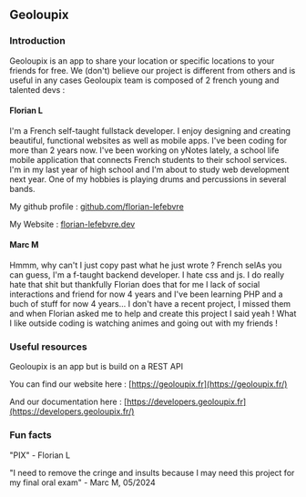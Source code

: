 ## Geoloupix

### Introduction

Geoloupix is an app to share your location or specific locations to your friends for free. We (don't) believe our project is different from others and is useful in any cases
Geoloupix team is composed of 2 french young and talented devs :

#### Florian L
I'm a French self-taught fullstack developer. I enjoy designing and creating beautiful, functional websites as well as mobile apps. 
I've been coding for more than 2 years now. I've been working on yNotes lately, a school life mobile application that connects French students to their school services.
I'm in my last year of high school and I'm about to study web development next year. One of my hobbies is playing drums and percussions in several bands.

My github profile : [github.com/florian-lefebvre](https://github.com/florian-lefebvre)

My Website : [florian-lefebvre.dev](https://florian-lefebvre.dev/)

#### Marc M
Hmmm,  why can't I just copy past what he just wrote ? French selAs you can guess, I'm a f-taught backend developer. I hate css and js. I do really hate that shit but thankfully Florian does that for me
I lack of social interactions and friend for now 4 years and I've been learning PHP and a buch of stuff for now 4 years...
I don't have a recent project, I missed them and when Florian asked me to help and create this project I said yeah !
What I like outside coding is watching animes and going out with my friends !

### Useful resources

Geoloupix is an app but is build on a REST API


You can find our website here : [https://geoloupix.fr](https://geoloupix.fr/)

And our documentation here : [https://developers.geoloupix.fr](https://developers.geoloupix.fr/)

### Fun facts

"PIX" - Florian L

"I need to remove the cringe and insults because I may need this project for my final oral exam" - Marc M, 05/2024
